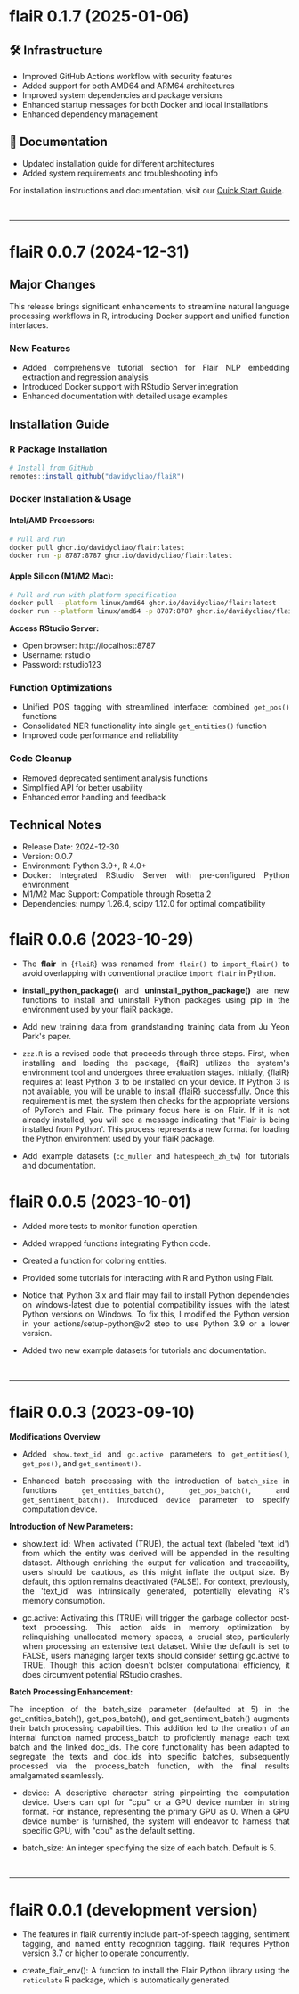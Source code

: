 # flaiR 0.1.7 (2025-01-06)

<div style="text-align: justify">

## 🛠️ Infrastructure
- Improved GitHub Actions workflow with security features
- Added support for both AMD64 and ARM64 architectures
- Improved system dependencies and package versions
- Enhanced startup messages for both Docker and local installations
- Enhanced dependency management

## 📝 Documentation
- Updated installation guide for different architectures
- Added system requirements and troubleshooting info

For installation instructions and documentation, visit our [Quick Start Guide](https://davidycliao.github.io/flaiR/articles/quickstart.html).

</div>

&nbsp;

-----

# flaiR 0.0.7 (2024-12-31)

<div style="text-align: justify">


## Major Changes

This release brings significant enhancements to streamline natural language processing workflows in R, introducing Docker support and unified function interfaces.

### New Features

- Added comprehensive tutorial section for Flair NLP embedding extraction and regression analysis
- Introduced Docker support with RStudio Server integration
- Enhanced documentation with detailed usage examples

## Installation Guide

### R Package Installation
```R
# Install from GitHub
remotes::install_github("davidycliao/flaiR")
```

### Docker Installation & Usage

#### Intel/AMD Processors:

```bash
# Pull and run
docker pull ghcr.io/davidycliao/flair:latest
docker run -p 8787:8787 ghcr.io/davidycliao/flair:latest
```

#### Apple Silicon (M1/M2 Mac):
```bash
# Pull and run with platform specification
docker pull --platform linux/amd64 ghcr.io/davidycliao/flair:latest
docker run --platform linux/amd64 -p 8787:8787 ghcr.io/davidycliao/flair:latest
```

__Access RStudio Server:__
- Open browser: http://localhost:8787
- Username: rstudio
- Password: rstudio123


### Function Optimizations
- Unified POS tagging with streamlined interface: combined `get_pos()` functions
- Consolidated NER functionality into single `get_entities()` function
- Improved code performance and reliability

### Code Cleanup
- Removed deprecated sentiment analysis functions
- Simplified API for better usability
- Enhanced error handling and feedback

## Technical Notes
- Release Date: 2024-12-30
- Version: 0.0.7
- Environment: Python 3.9+, R 4.0+
- Docker: Integrated RStudio Server with pre-configured Python environment
- M1/M2 Mac Support: Compatible through Rosetta 2
- Dependencies: numpy 1.26.4, scipy 1.12.0 for optimal compatibility


</div>


# flaiR 0.0.6 (2023-10-29)

<div style="text-align: justify">

* The __flair__ in {`flaiR`} was renamed from `flair()` to `import_flair()` to avoid overlapping with conventional practice `import flair` in Python.

* __install_python_package()__ and __uninstall_python_package()__ are new functions to install and uninstall Python packages using pip in the environment used by your flaiR package.

* Add new training data from grandstanding training data from Ju Yeon Park's paper.

* `zzz.R` is a revised code that proceeds through three steps. First, when installing and loading the package, {flaiR} utilizes the system's environment tool and undergoes three evaluation stages. Initially, {flaiR} requires at least Python 3 to be installed on your device. If Python 3 is not available, you will be unable to install {flaiR} successfully. Once this requirement is met, the system then checks for the appropriate versions of PyTorch and Flair. The primary focus here is on Flair. If it is not already installed, you will see a message indicating that 'Flair is being installed from Python'. This process represents a new format for loading the Python environment used by your flaiR package.

* Add example datasets (`cc_muller` and `hatespeech_zh_tw`) for tutorials and documentation.


</div>



# flaiR 0.0.5 (2023-10-01)

<div style="text-align: justify">

* Added more tests to monitor function operation. 

* Added wrapped functions integrating Python code.

* Created a function for coloring entities.

* Provided some tutorials for interacting with R and Python using Flair.

* Notice that Python 3.x and flair may fail to install Python dependencies on windows-latest due to potential compatibility issues with the latest Python versions on Windows. To fix this, I modified the Python version in your actions/setup-python@v2 step to use Python 3.9 or a lower version. 

* Added two new example datasets for tutorials and documentation.


</div>

&nbsp;

-----

# flaiR 0.0.3 (2023-09-10)

<div style="text-align: justify">

__Modifications Overview__

* Added `show.text_id` and `gc.active` parameters to `get_entities()`, `get_pos()`, and `get_sentiment()`.
  
* Enhanced batch processing with the introduction of `batch_size` in functions `get_entities_batch()`, `get_pos_batch()`, and `get_sentiment_batch()`. Introduced `device` parameter to specify computation device. 


__Introduction of New Parameters:__

  + show.text_id: When activated (TRUE), the actual text (labeled 'text_id') from which the entity was derived will be appended in the resulting dataset. Although enriching the output for validation and traceability, users should be cautious, as this might inflate the output size. By default, this option remains deactivated (FALSE). For context, previously, the 'text_id' was intrinsically generated, potentially elevating R's memory consumption.

  + gc.active: Activating this (TRUE) will trigger the garbage collector post-text processing. This action aids in memory optimization by relinquishing unallocated memory spaces, a crucial step, particularly when processing an extensive text dataset. While the default is set to FALSE, users managing larger texts should consider setting gc.active to TRUE. Though this action doesn't bolster computational efficiency, it does circumvent potential RStudio crashes.
    
__Batch Processing Enhancement:__

The inception of the batch_size parameter (defaulted at 5) in the get_entities_batch(), get_pos_batch(), and get_sentiment_batch() augments their batch processing capabilities. This addition led to the creation of an internal function named process_batch to proficiently manage each text batch and the linked doc_ids. The core functionality has been adapted to segregate the texts and doc_ids into specific batches, subsequently processed via the process_batch function, with the final results amalgamated seamlessly.

  + device: A descriptive character string pinpointing the computation device. Users can opt for "cpu" or a GPU device number in string format. For instance, representing the primary GPU as 0. When a GPU device number is furnished, the system will endeavor to harness that specific GPU, with "cpu" as the default setting.
    
  + batch_size: An integer specifying the size of each batch. Default is 5.

</div>

&nbsp;

-----


# flaiR 0.0.1 (development version)

<div style="text-align: justify">

* The features in flaiR currently include part-of-speech tagging, sentiment tagging, and named entity recognition tagging.  flaiR requires Python version 3.7  or higher to operate concurrently.

* create_flair_env(): A function to install the Flair Python library using the `reticulate` R package, which is automatically generated.

</div>

